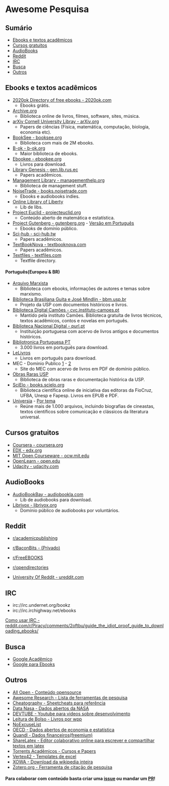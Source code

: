 # Awesome Pesquisa 

## Sumário
- [Ebooks e textos acadêmicos](#ebooks-e-textos-academicos)
- [Cursos gratuitos](#cursos-gratuitos)
- [AudioBooks](#audiobooks)
- [Reddit](#reddit)
- [IRC](#irc)
- [Busca](#busca)
- [Outros](#outros)

## Ebooks e textos acadêmicos

- [2020ok Directory of free ebooks - 2020ok.com](http://2020ok.com/)
  - Ebooks grátis.
- [Archive.org](https://archive.org/)
  - Biblioteca online de livros, filmes, software, sites, música.
- [arXiv Cornell University Libray - arXiv.org](https://arxiv.org/)
  - Papers de ciências (Física, matemática, computação, biologia, economia etc).
- [BookSee - booksee.org](http://en.booksee.org/)
  - Biblioteca com mais de 2M ebooks.
- [B-ok - b-ok.org](http://b-ok.org/)
  - Maior biblioteca de ebooks.
- [Ebookee - ebookee.org](http://ebookee.org)
  - Livros para download.
- [Library Genesis - gen.lib.rus.ec](http://gen.lib.rus.ec)
  - Papers acadêmicos.
- [Management Library - managementhelp.org](https://managementhelp.org/)
  - Biblioteca de management stuff.
- [NoiseTrade - books.noisetrade.com](https://books.noisetrade.com/)
  - Ebooks e audiobooks indies.
- [Online Library of Liberty](http://oll.libertyfund.org/)
  - Lib de libs.
- [Project Euclid - projecteuclid.org](https://www.projecteuclid.org/)
  - Conteúdo aberto de matemática e estatística.
- [Project Gutenberg - gutenberg.org](http://www.gutenberg.org/) - [Versão em Português](http://www.gutenberg.org/browse/languages/pt)
  - Ebooks de domínio público. 
- [Sci-hub - sci-hub.tw](http://sci-hub.tw/)
  - Papers acadêmicos.
- [TextBookNova - textbooknova.com](http://textbooknova.com)
  - Papers acadêmicos.
- [Textfiles - textfiles.com](http://textfiles.com/directory.html)
  - Textfile directory.

#### Português(Europeu & BR)
- [Arquivo Marxista](https://www.marxists.org/portugues/)
  - Biblioteca com ebooks, informações de autores e temas sobre marxismo.
- [Biblioteca Brasiliana Guita e José Mindlin - bbm.usp.br](https://www.bbm.usp.br/)
  - Projeto da USP com documentos históricos e livros.
- [Biblioteca Digital Camões - cvc.instituto-camoes.pt](cvc.instituto-camoes.pt)
  - Mantido pela instituto Camões. Biblioteca gratuíta de livros técnicos, textos acadêmicos, contos e novelas em português.
- [Biblioteca Nacional Digital - purl.pt](http://purl.pt/index/geral/PT/index.html)
  - Instituição portuguesa com acervo de livros antigos e documentos históricos.
- [Bibliotronica Portuguesa PT](https://bibliotronicaportuguesa.pt/)
  - 3.000 livros em português para download.
- [LeLivros](http://lelivros.love/)
  - Livros em português para download.
- MEC - Dominio Publico [1](http://portal.mec.gov.br/dominio-publico) - [2](http://www.dominiopublico.gov.br/pesquisa/PesquisaObraForm.jsp)
  - Site do MEC com acervo de livros em PDF de domínio público.
- [Obras Raras USP](http://www.obrasraras.usp.br/)
  - Biblioteca de obras raras e documentação histórica da USP.
- [SciElo - books.scielo.org](http://books.scielo.org/)
  - Biblioteca científica online de iniciativa das editoras da FioCruz, UFBA, Unesp e Fapesp. Livros em EPUB e PDF.
- [Universia](http://noticias.universia.com.br/tag/livros-gr%C3%A1tis/) - [Por tema](https://catracalivre.com.br/criatividade/baixe-mais-de-100-livros-academicos/)
  - Reúne mais de 1.000 arquivos, incluindo biografias de cineastas, textos científicos sobre comunicação e clássicos da literatura universal.

## Cursos gratuitos
- [Coursera - coursera.org](https://www.coursera.org/?authMode=signup)
- [EDX - edx.org](https://www.edx.org/)
- [MIT Open Courseware - ocw.mit.edu](https://ocw.mit.edu/courses/)
- [OpenLearn - open.edu](http://www.open.edu/openlearn/free-courses/full-catalogue)
- [Udacity - udacity.com](https://br.udacity.com/courses/all)

## AudioBooks
- [AudioBookBay - audiobookla.com](http://audiobookla.com/)
  - Lib de audiobooks para download.
- [Librivox - librivox.org](https://librivox.org/)
  - Domínio público de audiobooks por voluntários.

## Reddit
- [r/academicpublishing](https://www.reddit.com/r/academicpublishing/)
- [r/BaconBits - (Privado)](https://www.reddit.com/r/BaconBits/)
- [r/FreeEBOOKS](https://www.reddit.com/r/FreeEBOOKS/)
- [r/opendirectories](https://www.reddit.com/r/opendirectories/)

- [University Of Reddit - ureddit.com](http://ureddit.com/)

## IRC

- irc://irc.undernet.org/bookz
- irc://irc.irchighway.net/ebooks

[Como usar IRC - reddit.com/r/Piracy/comments/2oftbu/guide_the_idiot_proof_guide_to_downloading_ebooks/](https://www.reddit.com/r/Piracy/comments/2oftbu/guide_the_idiot_proof_guide_to_downloading_ebooks/)

## Busca
- [Google Acadêmico](https://scholar.google.com.br/)
- [Google para Ebooks](https://cse.google.com/cse/publicurl?cx=000661023013169144559:a1-kkiboeco)

## Outros
- [All Open - Conteúdo opensource](http://allopen.org/)
- [Awesome Research - Lista de ferramentas de pesquisa](https://github.com/emptymalei/awesome-research)
- [Cheatography - Sheetcheats para referência](https://www.cheatography.com/)
- [Data Nasa - Dados abertos da NASA](https://data.nasa.gov/browse)
- [DEVTUBE - Youtube para videos sobre desenvolvimento](https://dev.tube/)
- [Leitura de Bolso - Livros por wpp](http://leituradebolso.com/)
- [NoExcuseList](http://www.noexcuselist.com/)
- [OECD - Dados abertos de economia e estatística](https://data.oecd.org/)
- [Quandl - Dados financeiros(freemium)](https://www.quandl.com/)
- [ShareLatex - Editor colaborativo online para escrever e compartilhar textos em latex](https://www.sharelatex.com/)
- [Torrents Acadêmicos - Cursos e Papers](http://academictorrents.com/)
- [Vertex42 - Templates de excel](https://www.vertex42.com/)
- [XOWA - Download da wikipedia inteira](http://xowa.org/)
- [Zotero.org - Ferramenta de citação de pesquisa](https://www.zotero.org/)

#### Para colaborar com conteúdo basta criar uma [issue](https://github.com/anabastos/awesome-pesquisa/issues) ou mandar um [PR](https://github.com/anabastos/awesome-pesquisa/pulls)!
